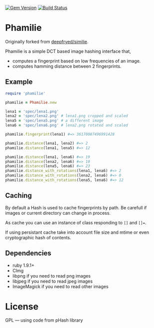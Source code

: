 [![Gem Version](https://img.shields.io/gem/v/phamilie.svg?style=flat)](https://rubygems.org/gems/phamilie)
[![Build Status](https://img.shields.io/github/workflow/status/toy/phamilie/check/master?logo=github)](https://github.com/toy/phamilie/actions/workflows/check.yml)

# Phamilie

Originally forked from [deepfryed/similie](https://github.com/deepfryed/similie).

Phamilie is a simple DCT based image hashing interface that,

* computes a fingerprint based on low frequencies of an image.
* computes hamming distance between 2 fingerprints.

## Example

```ruby
require 'phamilie'

phamilie = Phamilie.new

lena1 = 'spec/lena1.png'
lena2 = 'spec/lena2.png' # lena1.png cropped and scaled
lena5 = 'spec/lena5.png' # a different image
lena6 = 'spec/lena6.png' # lena2.png rotated and scaled

phamilie.fingerprint(lena1) #=> 36170087496991428

phamilie.distance(lena1, lena2) #=> 2
phamilie.distance(lena1, lena5) #=> 12

phamilie.distance(lena1, lena6) #=> 19
phamilie.distance(lena2, lena6) #=> 19
phamilie.distance(lena5, lena6) #=> 23
phamilie.distance_with_rotations(lena1, lena6) #=> 2
phamilie.distance_with_rotations(lena2, lena6) #=> 0
phamilie.distance_with_rotations(lena5, lena6) #=> 12
```

## Caching

By default a Hash is used to cache fingerprints by path. Be carefull if images or current directory can change in process.

As cache you can use an instance of class responding to `[]` and `[]=`.

If using persistant cache take into account file size and mtime or even cryptographic hash of contents.

## Dependencies

* ruby 1.9.1+
* CImg
* libpng if you need to read png images
* libjpeg if you need to read jpeg images
* ImageMagick if you need to read other images

# License

GPL — using code from pHash library
